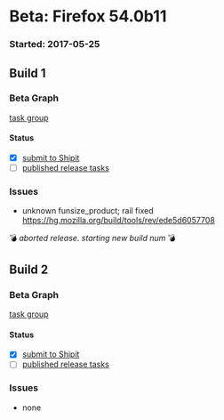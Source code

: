 # Beta: Firefox 54.0b11

### Started: 2017-05-25

## Build 1

### Beta Graph
[task group](https://tools.taskcluster.net/push-inspector/#/9BbVI5jUT3mpKEEkP7y0PQ)


#### Status
- [x] [submit to Shipit](https://wiki.mozilla.org/Release:Release_Automation_on_Mercurial:Starting_a_Release#Submit_to_Ship_It)
- [ ] [published release tasks](../how-tos/relpro.md#3-publish-release)

### Issues
- unknown funsize_product; rail fixed https://hg.mozilla.org/build/tools/rev/ede5d6057708

:bomb: _aborted release. starting new build num_ :bomb:

## Build 2

### Beta Graph
[task group](https://tools.taskcluster.net/push-inspector/#/a3jUHnMiTHqcAiMHA-YA3A)


#### Status
- [x] [submit to Shipit](https://wiki.mozilla.org/Release:Release_Automation_on_Mercurial:Starting_a_Release#Submit_to_Ship_It)
- [ ] [published release tasks](../how-tos/relpro.md#3-publish-release)

### Issues
- none



